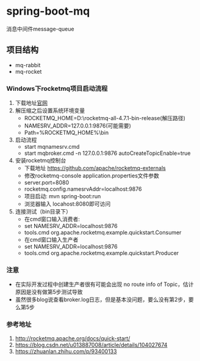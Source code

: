 # spring-boot-mq
消息中间件message-queue

## 项目结构
* mq-rabbit 
* mq-rocket

### Windows下rocketmq项目启动流程
1. 下载地址[官网](http://rocketmq.apache.org/)
2. 解压缩之后设置系统环境变量
    - ROCKETMQ_HOME=D:\rocketmq-all-4.7.1-bin-release(解压路径)
    - NAMESRV_ADDR=127.0.0.1:9876(可能需要)
    - Path=%ROCKETMQ_HOME%\bin
3. 启动流程
    - start mqnamesrv.cmd
    - start mqbroker.cmd -n 127.0.0.1:9876 autoCreateTopicEnable=true
4. 安装rocketmq控制台
    - 下载地址 https://github.com/apache/rocketmq-externals
    - 修改rocketmq-console application.properties文件参数
    - server.port=8080
    - rocketmq.config.namesrvAddr=localhost:9876
    - 项目启动: mvn spring-boot:run
    - 浏览器输入 locahost:8080即可访问
5. 连接测试（bin目录下）
    * 在cmd窗口输入消费者:
    - set NAMESRV_ADDR=localhost:9876
    - tools.cmd org.apache.rocketmq.example.quickstart.Consumer
    * 在cmd窗口输入生产者
    - set NAMESRV_ADDR=localhost:9876
    - tools.cmd org.apache.rocketmq.example.quickstart.Producer
### 注意
* 在实际开发过程中创建生产者很有可能会出现 no route info of Topic，估计原因是没有做第5步测试导致
* 虽然很多blog说查看broker.log日志，但是基本没问题，要么没有第2步，要么第5步

### 参考地址
1. http://rocketmq.apache.org/docs/quick-start/
2. https://blog.csdn.net/u013887008/article/details/104027674
3. https://zhuanlan.zhihu.com/p/93400133
